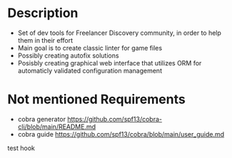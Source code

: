 # Description

- Set of dev tools for Freelancer Discovery community, in order to help them in their effort
- Main goal is to create classic linter for game files
- Possibly creating autofix solutions
- Posisbly creating graphical web interface that utilizes ORM for automaticly validated configuration management

# Not mentioned Requirements

- cobra generator https://github.com/spf13/cobra-cli/blob/main/README.md
- cobra guide https://github.com/spf13/cobra/blob/main/user_guide.md

test hook